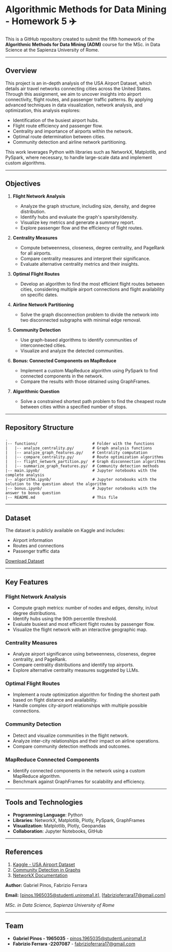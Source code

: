 # Algorithmic Methods for Data Mining - Homework 5 ✈️

This is a GitHub repository created to submit the fifth homework of the **Algorithmic Methods for Data Mining (ADM)** course for the MSc. in Data Science at the Sapienza University of Rome.

---

## Overview

This project is an in-depth analysis of the USA Airport Dataset, which details air travel networks connecting cities across the United States. Through this assignment, we aim to uncover insights into airport connectivity, flight routes, and passenger traffic patterns. By applying advanced techniques in data visualization, network analysis, and optimization, this analysis explores:

- Identification of the busiest airport hubs.
- Flight route efficiency and passenger flow.
- Centrality and importance of airports within the network.
- Optimal route determination between cities.
- Community detection and airline network partitioning.

This work leverages Python with libraries such as NetworkX, Matplotlib, and PySpark, where necessary, to handle large-scale data and implement custom algorithms.

---

## Objectives

1. **Flight Network Analysis**
   - Analyze the graph structure, including size, density, and degree distribution.
   - Identify hubs and evaluate the graph's sparsity/density.
   - Visualize key metrics and generate a summary report.
   - Explore passenger flow and the efficiency of flight routes.

2. **Centrality Measures**
   - Compute betweenness, closeness, degree centrality, and PageRank for all airports.
   - Compare centrality measures and interpret their significance.
   - Evaluate alternative centrality metrics and their insights.

3. **Optimal Flight Routes**
   - Develop an algorithm to find the most efficient flight routes between cities, considering multiple airport connections and flight availability on specific dates.

4. **Airline Network Partitioning**
   - Solve the graph disconnection problem to divide the network into two disconnected subgraphs with minimal edge removal.

5. **Community Detection**
   - Use graph-based algorithms to identify communities of interconnected cities.
   - Visualize and analyze the detected communities.

6. **Bonus: Connected Components on MapReduce**
   - Implement a custom MapReduce algorithm using PySpark to find connected components in the network.
   - Compare the results with those obtained using GraphFrames.

7. **Algorithmic Question**
   - Solve a constrained shortest path problem to find the cheapest route between cities within a specified number of stops.

---

## Repository Structure

```
.
|-- functions/                        # Folder with the functions
|   |-- analyze_centrality.py/        # Graph analysis functions
|   |-- analyze_graph_features.py/    # Centrality computation
|   |-- compare_centrality.py/        # Route optimization algorithms
|   |-- flight_network_partition.py/  # Graph disconnection algorithms
|   |-- summarize_graph_features.py/  # Community detection methods
|-- main.ipynb/                       # Jupyter notebooks with the complete analysis
|-- algorithm.ipynb/                  # Jupyter notebooks with the solution to the question about the algorithm
|-- bonus.ipynb/                      # Jupyter notebooks with the answer to bonus question
|-- README.md                         # This file

```

---

## Dataset

The dataset is publicly available on Kaggle and includes:

- Airport information
- Routes and connections
- Passenger traffic data

[Download Dataset](https://www.kaggle.com/datasets/flashgordon/usa-airport-dataset)

---

## Key Features

### Flight Network Analysis
- Compute graph metrics: number of nodes and edges, density, in/out degree distributions.
- Identify hubs using the 90th percentile threshold.
- Evaluate busiest and most efficient flight routes by passenger flow.
- Visualize the flight network with an interactive geographic map.

### Centrality Measures
- Analyze airport significance using betweenness, closeness, degree centrality, and PageRank.
- Compare centrality distributions and identify top airports.
- Explore alternative centrality measures suggested by LLMs.

### Optimal Flight Routes
- Implement a route optimization algorithm for finding the shortest path based on flight distance and availability.
- Handle complex city-airport relationships with multiple possible connections.

### Community Detection
- Detect and visualize communities in the flight network.
- Analyze inter-city relationships and their impact on airline operations.
- Compare community detection methods and outcomes.

### MapReduce Connected Components
- Identify connected components in the network using a custom MapReduce algorithm.
- Benchmark against GraphFrames for scalability and efficiency.

---

## Tools and Technologies

- **Programming Language**: Python
- **Libraries**: NetworkX, Matplotlib, Plotly, PySpark, GraphFrames
- **Visualization**: Matplotlib, Plotly, Geopandas
- **Collaboration**: Jupyter Notebooks, GitHub

---

## References

1. [Kaggle - USA Airport Dataset](https://www.kaggle.com/datasets/flashgordon/usa-airport-dataset)
2. [Community Detection in Graphs](https://www.analyticsvidhya.com/blog/2020/04/community-detection-graphs-networks/)
3. [NetworkX Documentation](https://networkx.org/documentation/stable/)


**Author:** Gabriel Pinos, Fabrizio Ferrara 

**Email:** [pinos.1965035@studenti.uniroma1.it], [fabrizioferrara17@gmail.com]

*MSc. in Data Science, Sapienza University of Rome*

---

## Team

- **Gabriel Pinos - 1965035** - [pinos.1965035@studenti.uniroma1.it](mailto:pinos.1965035@studenti.uniroma1.it)
- **Fabrizio Ferrara -2207087** - [fabrizioferrara17@gmail.com](mailto:fabrizioferrara17@gmail.com)
